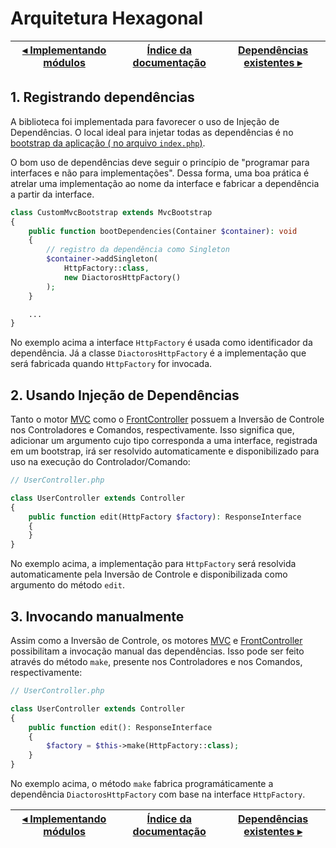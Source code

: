 # Arquitetura Hexagonal

[◂ Implementando módulos](07-modulos.md) | [Índice da documentação](indice.md) | [Dependências existentes ▸](10-dependencias-existentes.md)
-- | -- | --

## 1. Registrando dependências

A biblioteca foi implementada para favorecer o uso de Injeção de Dependências.
O local ideal para injetar todas as dependências é no [bootstrap da aplicação (
no arquivo `index.php`)](01-instanciando.md).

O bom uso de dependências deve seguir o princípio de "programar para
interfaces e não para implementações". Dessa forma, uma boa prática é atrelar
uma implementação ao nome da interface e fabricar a dependência a partir da interface.

```php
class CustomMvcBootstrap extends MvcBootstrap
{
    public function bootDependencies(Container $container): void
    {
        // registro da dependência como Singleton
        $container->addSingleton(
            HttpFactory::class,
            new DiactorosHttpFactory()
        );
    }

    ...
}
```

No exemplo acima a interface `HttpFactory` é usada como identificador da dependência.
Já a classe `DiactorosHttpFactory` é a implementação que será fabricada quando `HttpFactory`
for invocada.

## 2. Usando Injeção de Dependências

Tanto o motor [MVC](05-mecanismo-mvc.md) como o [FrontController](06-mecanismo-fc.md)
possuem a Inversão de Controle nos Controladores e Comandos, respectivamente.
Isso significa que, adicionar um argumento cujo tipo corresponda a uma interface,
registrada em um bootstrap, irá ser resolvido automaticamente e disponibilizado
para uso na execução do Controlador/Comando:

```php
// UserController.php

class UserController extends Controller
{
    public function edit(HttpFactory $factory): ResponseInterface
    {
    }
}
```

No exemplo acima, a implementação para `HttpFactory` será resolvida automaticamente
pela Inversão de Controle e disponibilizada como argumento do método `edit`.

## 3. Invocando manualmente

Assim como a Inversão de Controle, os motores [MVC](05-mecanismo-mvc.md) e
[FrontController](06-mecanismo-fc.md) possibilitam a invocação manual das
dependências. Isso pode ser feito através do método `make`, presente nos
Controladores e nos Comandos, respectivamente:

```php
// UserController.php

class UserController extends Controller
{
    public function edit(): ResponseInterface
    {
        $factory = $this->make(HttpFactory::class);
    }
}
```

No exemplo acima, o método `make` fabrica programáticamente a dependência
`DiactorosHttpFactory` com base na interface `HttpFactory`.

[◂ Implementando módulos](07-modulos.md) | [Índice da documentação](indice.md) | [Dependências existentes ▸](10-dependencias-existentes.md)
-- | -- | --
